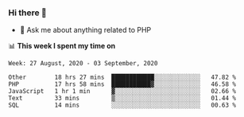 ### Hi there 👋

<!--
**mustafaculban/mustafaculban** is a ✨ _special_ ✨ repository because its `README.md` (this file) appears on your GitHub profile.

Here are some ideas to get you started:

- 🌱 I’m currently learning ...
- 👯 I’m looking to collaborate on ...
- 🤔 I’m looking for help with ...
- 📫 How to reach me: ...
- 😄 Pronouns: ...
- ⚡ Fun fact: ...

-->
- 💬 Ask me about anything related to PHP


📊 **This week I spent my time on**
<!--START_SECTION:waka-->
```text
Week: 27 August, 2020 - 03 September, 2020

Other        18 hrs 27 mins  ████████████░░░░░░░░░░░░░   47.82 % 
PHP          17 hrs 58 mins  ███████████▓░░░░░░░░░░░░░   46.58 % 
JavaScript   1 hr 1 min      ▓░░░░░░░░░░░░░░░░░░░░░░░░   02.66 % 
Text         33 mins         ▒░░░░░░░░░░░░░░░░░░░░░░░░   01.44 % 
SQL          14 mins         ░░░░░░░░░░░░░░░░░░░░░░░░░   00.63 % 
```
<!--END_SECTION:waka-->
